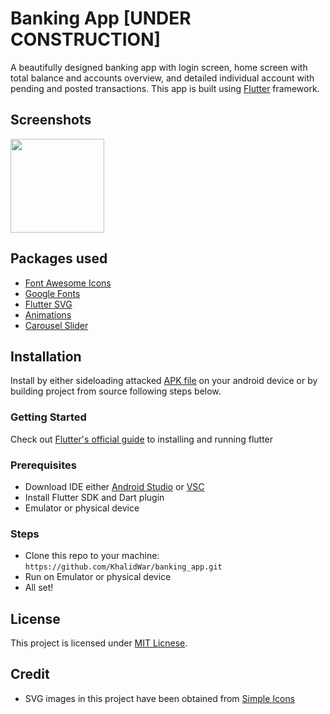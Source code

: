 # Banking App [UNDER CONSTRUCTION]
A beautifully designed banking app with login screen, home screen with total balance and accounts overview, and detailed individual account with pending and posted transactions. This app is built using [Flutter](https://flutter.dev) framework.

## Screenshots
<img src="assets/screenshots/banking.gif" width="150">

## Packages used
- [Font Awesome Icons](https://pub.dev/packages/font_awesome_flutter)
- [Google Fonts](https://pub.dev/packages/google_fonts)
- [Flutter SVG](https://pub.dev/packages/flutter_svg)
- [Animations](https://pub.dev/packages/animations)
- [Carousel Slider](https://pub.dev/packages/carousel_slider)


## Installation
Install by either sideloading attacked [APK file](https://github.com/KhalidWar/banking_app/releases) on your android device or by building project from source following steps below.

### Getting Started
Check out [Flutter's official guide](https://flutter.dev/docs/get-started/install) to installing and running flutter

### Prerequisites
- Download IDE either [Android Studio](https://developer.android.com/studio) or [VSC](https://code.visualstudio.com/)
- Install Flutter SDK and Dart plugin
- Emulator or physical device

### Steps
- Clone this repo to your machine: `https://github.com/KhalidWar/banking_app.git`
- Run on Emulator or physical device
- All set!

## License
This project is licensed under [MIT Licnese](https://github.com/KhalidWar/banking_app/blob/master/LICENSE).


## Credit
- SVG images in this project have been obtained from [Simple Icons](https://simpleicons.org/)
